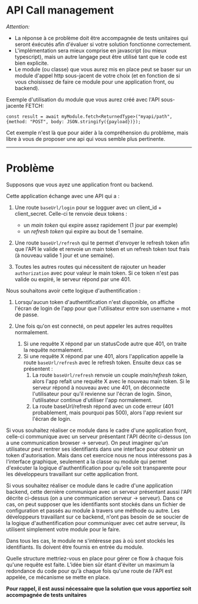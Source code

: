 # API Call management

*Attention:* 
* La réponse à ce problème doit être accompagnée de tests unitaires qui seront éxécutés afin d'évaluer si votre solution fonctionne correctement.
* L'implémentation sera mieux comprise en javascript (ou mieux typescript), mais un autre langage peut être utilisé tant que le code est bien explicite.
* Le module (ou classe) que vous aurez mis en place peut se baser sur un module d'appel http sous-jacent de votre choix (et en fonction de si vous choisissez de faire ce module pour une application front, ou backend).
  
Exemple d'utilisation du module que vous aurez créé avec l'API sous-jacente FETCH:
```
const result = await myModule.fetch<ReturnedType>("myapi/path", {method: "POST", body: JSON.stringify({payload})});
```
Cet exemple n'est là que pour aider à la compréhension du problème, mais libre à vous de proposer une api qui vous semble plus pertinente.

-------------
# Problème

Supposons que vous ayez une application front ou backend. 

Cette application échange avec une API qui a :
1. Une route `baseUrl/login` pour se logguer avec un client_id + client_secret. Celle-ci te renvoie deux tokens : 
    * un *main token* qui expire assez rapidement (1 jour par exemple)
    * un *refresh token* qui expire au bout de 1 semaine.

2. Une route `baseUrl/refresh` qui te permet d'envoyer le refresh token afin que l'API le valide et renvoie un main token et un refresh token 
tout frais (à nouveau valide 1 jour et une semaine).
   
3. Toutes les autres routes qui nécessitent de rajouter un header `authorization` avec pour valeur le main token. 
   Si ce token n'est pas valide ou expiré, le serveur répond par une 401.

Nous souhaitons avoir cette logique d'authentification :

1. Lorsqu'aucun token d'authentification n'est disponible, on affiche l'écran de login de l'app 
   pour que l'utilisateur entre son username + mot de passe.

2. Une fois qu'on est connecté, on peut appeler les autres requêtes normalement.
    1. Si une requête X répond par un statusCode autre que 401, on traite la requête normalement. 
    2. Si une requête X répond par une 401, alors l'application appelle la route `baseUrl/refresh` avec le refresh token. Ensuite deux cas se présentent :
       1. La route `baseUrl/refresh` renvoie un couple *main/refresh token*, alors l'app refait une requête X avec le nouveau main token. 
          Si le serveur répond à nouveau avec une 401, on déconnecte l'utilisateur pour qu'il revienne sur l'écran de login. 
          Sinon, l'utilisateur continue d'utiliser l'app normalement.
       2. La route baseUrl/refresh répond avec un code erreur (401 probablement, mais pourquoi pas 500), alors l'app revient sur l'écran de login.


Si vous souhaitez réaliser ce module dans le cadre d'une application front, celle-ci communique avec un serveur présentant l'API décrite ci-dessus (on a une communication browser -> serveur). On peut imaginer qu'un utilisateur peut rentrer ses identifiants dans une interface pour obtenir un token d'autorisation. Mais dans cet exercice nous ne nous intéressons pas à l'interface graphique, seulement a la classe ou module qui permet d'exécuter la logique d'authentification pour qu'elle soit transparente pour les développeurs travaillant sur cette application front.

Si vous souhaitez réaliser ce module dans le cadre d'une application backend, cette dernière communique avec un serveur présentant aussi l'API décrite ci-dessus (on a une communication serveur -> serveur). Dans ce cas, on peut supposer que les identifiants sont stockés dans un fichier de configuration et passés au module à travers une méthode ou autre. Les développeurs travaillant sur ce backend, n'ont pas besoin de se soucier de la logique d'authentification pour communiquer avec cet autre serveur, ils utilisent simplement votre module pour le faire.

Dans tous les cas, le module ne s'intéresse pas à où sont stockés les identifiants. Ils doivent être fournis en entrée du module.

Quelle structure mettriez-vous en place pour gérer ce flow à chaque fois qu'une requête est faite. L’idée bien sûr étant d'éviter un maximum la redondance du code pour qu'à chaque fois qu'une route de l'API est appelée, ce mécanisme se mette en place.

**Pour rappel, il est aussi nécessaire que la solution que vous apportiez soit accompagnée de tests unitaires**

   

